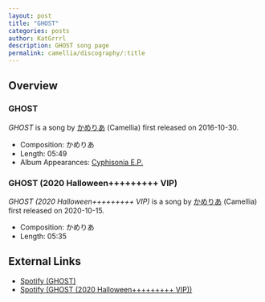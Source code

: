 ```yaml
---
layout: post
title: "GHOST"
categories: posts
author: KatGrrrl
description: GHOST song page
permalink: camellia/discography/:title
---
```


## Overview

### GHOST

*GHOST* is a song by [かめりあ](<{% link postsWiki/_posts/2023-12-10-camellia.md %}>) (Camellia) first released on 2016-10-30.

* Composition: かめりあ
* Length: 05:49
* Album Appearances: [Cyphisonia E.P.](<{% link postsInclude/_posts/camellia/albums/Cyphisonia/2023-12-18-Cyphisonia.md %}>)

### GHOST (2020 Halloween+++++++++ VIP)

*GHOST (2020 Halloween+++++++++ VIP)* is a song by [かめりあ](<{% link postsWiki/_posts/2023-12-10-camellia.md %}>) (Camellia) first released on 2020-10-15.

* Composition: かめりあ
* Length: 05:35

## External Links

* [Spotify (GHOST)](https://open.spotify.com/track/4HntG3WOZFqZ26jJXYrod3?si=ac279641ac954cd3)
* [Spotify (GHOST (2020 Halloween+++++++++ VIP))](https://open.spotify.com/track/6hQFdMfWtXzN0AA7M6Gepn?si=b111e83cff2e4d2b)
